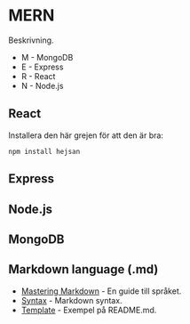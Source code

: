 # MERN

Beskrivning.
* M - MongoDB
* E - Express
* R - React
* N - Node.js

## React
Installera den här grejen för att den är bra:
```
npm install hejsan
```

## Express

## Node.js

## MongoDB


## Markdown language (.md)

* [Mastering Markdown](https://guides.github.com/features/mastering-markdown/) - En guide till språket.
* [Syntax](https://markdown-it.github.io/) - Markdown syntax.
* [Template](https://gist.github.com/PurpleBooth/109311bb0361f32d87a2) - Exempel på README.md.
